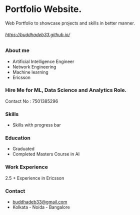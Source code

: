 # Portfolio Website.
Web Portfolio to showcase projects and skills in better manner. 



###### https://buddhadeb33.github.io/


### About me
* Artificial Intelligence Engineer
* Network Engineering
* Machine learning
* Ericsson

### Hire Me for ML, Data Science and Analytics Role.
Contact No : 7501385296
### Skills
* Skills with progress bar
### Education
* Graduated
* Completed Masters Course in AI
### Work Experience
2.5 + Experience in Ericsson
### Contact
* buddhadeb33@gmail.com
* Kolkata - Noida - Bangalore



